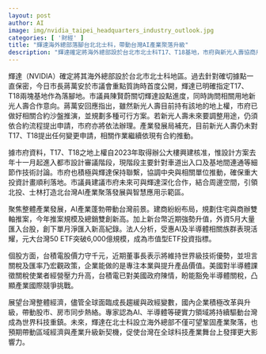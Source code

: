 ```yaml
---
layout: post
author: AI
image: img/nvidia_taipei_headquarters_industry_outlook.jpg
categories: [ '財經' ]
title: "輝達海外總部落腳台北北士科，帶動台灣AI產業聚落升級"
description: "輝達確定將海外總部設於台北市北士科T17、T18基地，市府與新光人壽協商用地合作細節，AI與半導體產業動能推升台灣股市與經濟熱潮，專家看好未來產業發展及國際競爭力。"
---
```

輝達（NVIDIA）確定將其海外總部設於台北市北士科地區。過去針對確切據點一直保密，今日市長蔣萬安於市議會重點質詢時首度公開，輝達已明確指定T17、T18兩塊基地作為落腳地。市議員陳賢蔚關切輝達設點進度，同時詢問相關用地新光人壽合作意向。蔣萬安回應指出，雖然新光人壽目前持有該地的地上權，市府已做好相關合約沙盤推演，並規劃多種可行方案。若新光人壽未來要調整用途，仍須依合約流程提出申請，市府亦將依法辦理。產業發展局補充，目前新光人壽仍未對T17、T18提出任何變更申請，相關作業繼續依現有合約推動。

據市府資料，T17、T18之地上權自2023年取得辦公大樓興建核准，惟設計方案去年十一月起進入都市設計審議階段，現階段主要針對車道出入口及基地間連通等細節作技術討論。市府也積極與輝達保持聯繫，協調中央與相關單位推動，確保重大投資計畫順利落地。市議員建議市府未來可與輝達深化合作，結合周邊空間，引領北投、士林打造北台灣AI產業聚落發展與智慧應用示範區。

聚焦整體產業發展，AI產業蓬勃帶動台灣前景。建商紛紛布局，規劃住宅與商辦雙軸推案，今年推案規模及總銷雙創新高。加上新台幣近期強勢升值，外資5月大量匯入台股，創下單月淨匯入新高紀錄。法人分析，受惠AI及半導體相關族群表現活耀，元大台灣50 ETF突破6,000億規模，成為市值型ETF投資指標。

個股方面，台積電股價力守千元，近期董事長表示將維持世界級技術優勢，並坦言關稅及匯率乃宏觀政策，企業能做的是專注本業與提升產品價值。美國對半導體課徵關稅使業者經營壓力升高，台積電已對美國政府陳情，盼能豁免半導體關稅，凸顯產業國際競爭挑戰。

展望台灣整體經濟，儘管全球面臨成長趨緩與政經變數，國內企業積極改革與升級，帶動股市、房市同步熱絡。專家認為AI、半導體等硬實力領域將持續驅動台灣成為世界科技重鎮。未來，輝達在北士科設立海外總部不僅可望鞏固產業聚落，也預期帶動區域經濟與產業升級新契機，促使台灣在全球科技產業舞台上發揮更大影響力。